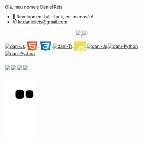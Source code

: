 Olá, meu nome é Daniel Reis

- 🌱 Development full-stack, em ascensão!
- 📫 kr.danielreis@gmail.com
 
<div align="center">
  <a href="https://github.com/DanielSantosReis">
  <img height="180em" src="https://github-readme-stats.vercel.app/api?username=DanielSantosReis&show_icons=true&theme=gruvbox_light&include_all_commits=true&count_private=true"/>
  <img height="180em" src="https://github-readme-stats.vercel.app/api/top-langs/?username=DanielSantosReis&layout=compact&langs_count=7&theme=codeSTACKr"/>
</div>

<div style="display: inline_block"><br>
  <img align="center" alt="dani-Js" height="30" width="40" src="https://cdn.jsdelivr.net/gh/devicons/devicon/icons/angularjs/angularjs-original.svg" />
  <img align="center" alt="dani-HTML" height="30" width="40" src="https://raw.githubusercontent.com/devicons/devicon/master/icons/html5/html5-original.svg">
  <img align="center" alt="dani-CSS" height="30" width="40" src="https://raw.githubusercontent.com/devicons/devicon/master/icons/css3/css3-original.svg">
  <img align="center" alt="dani-Ts" height="30" width="40" src="https://cdn.jsdelivr.net/gh/devicons/devicon/icons/bootstrap/bootstrap-original.svg" />
  <img align="center" alt="dani-Js" height="30" width="40" src="https://raw.githubusercontent.com/devicons/devicon/master/icons/javascript/javascript-plain.svg">
  <img align="center" alt="dani-Js" height="30" width="40" src="https://cdn.jsdelivr.net/gh/devicons/devicon/icons/spring/spring-original-wordmark.svg" />
  <img align="center" alt="dani-Python" height="30" width="40" src="https://cdn.jsdelivr.net/gh/devicons/devicon/icons/mysql/mysql-original-wordmark.svg" />
  <img align="center" alt="dani-Python" height="30" width="40" src="https://cdn.jsdelivr.net/gh/devicons/devicon/icons/java/java-original-wordmark.svg" />
</div>
  
  ##
<div> 
   <a href="https://w.app/jmbcdu" target="_blank"><img src="https://img.shields.io/badge/WhatsApp-25D366?style=for-the-badge&logo=whatsapp&logoColor=white"    target="_blank"></a>
   <a href="https://www.instagram.com/kr_daniel_/" target="_blank">
   <img src="https://img.shields.io/badge/-Instagram-%23E4405F?style=for-the-badge&logo=instagram&logoColor=white" target="_blank"></a>
   <a href="mailto:kr.danielreis@gmail.com" target="_blank"><img src="https://img.shields.io/badge/Gmail-D14836?style=for-the-badge&logo=gmail&logoColor=white"        target="_blank"></a>
   <a href="https://www.linkedin.com/in/daniel-reis-39572b222" target="_blank"><img src="https://img.shields.io/badge/-LinkedIn-%230077B5?style=for-the-badge&logo=linkedin&logoColor=white" target="_blank"></a>

  ##
  
  ![snake gif](https://github.com/DanielSantosReis/DanielSantosReis/blob/output/github-contribution-grid-snake.svg)
 
</div>
